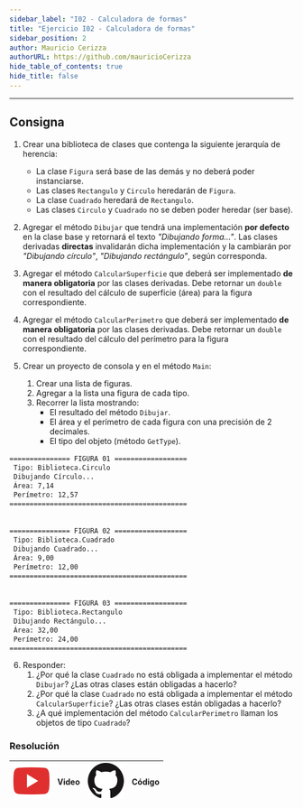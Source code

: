 ```yaml
---
sidebar_label: "I02 - Calculadora de formas"
title: "Ejercicio I02 - Calculadora de formas"
sidebar_position: 2
author: Mauricio Cerizza
authorURL: https://github.com/mauricioCerizza
hide_table_of_contents: true
hide_title: false
---
```

---

## Consigna
1. Crear una biblioteca de clases que contenga la siguiente jerarquía de herencia:
   * La clase `Figura` será base de las demás y no deberá poder instanciarse.
   * Las clases `Rectangulo` y `Circulo` heredarán de `Figura`.
   * La clase `Cuadrado` heredará de `Rectangulo`.
   * Las clases `Circulo` y `Cuadrado` no se deben poder heredar (ser base).

2. Agregar el método `Dibujar` que tendrá una implementación **por defecto** en la clase base y retornará el texto *"Dibujando forma..."*. Las clases derivadas **directas** invalidarán dicha implementación y la cambiarán por *"Dibujando círculo"*, *"Dibujando rectángulo"*, según corresponda. 

3. Agregar el método `CalcularSuperficie` que deberá ser implementado **de manera obligatoria** por las clases derivadas. Debe retornar un `double` con el resultado del cálculo de superficie (área) para la figura correspondiente.

4. Agregar el método `CalcularPerimetro` que deberá ser implementado **de manera obligatoria** por las clases derivadas. Debe retornar un `double` con el resultado del cálculo del perímetro para la figura correspondiente.

5. Crear un proyecto de consola y en el método `Main`:
   1. Crear una lista de figuras.
   2. Agregar a la lista una figura de cada tipo.
   3. Recorrer la lista mostrando:
      * El resultado del método `Dibujar`.
      * El área y el perímetro de cada figura con una precisión de 2 decimales.
      * El tipo del objeto (método `GetType`).

```
=============== FIGURA 01 ==================
 Tipo: Biblioteca.Circulo
 Dibujando Círculo...
 Área: 7,14
 Perímetro: 12,57
============================================


=============== FIGURA 02 ==================
 Tipo: Biblioteca.Cuadrado
 Dibujando Cuadrado...
 Área: 9,00
 Perímetro: 12,00
============================================


=============== FIGURA 03 ==================
 Tipo: Biblioteca.Rectangulo
 Dibujando Rectángulo...
 Área: 32,00
 Perímetro: 24,00
============================================
```

6. Responder:
   1. ¿Por qué la clase `Cuadrado` no está obligada a implementar el método `Dibujar`? ¿Las otras clases están obligadas a hacerlo?
   2. ¿Por qué la clase `Cuadrado` no está obligada a implementar el método `CalcularSuperficie`? ¿Las otras clases están obligadas a hacerlo?
   3. ¿A qué implementación del método `CalcularPerimetro` llaman los objetos de tipo `Cuadrado`?

### Resolución
| ![img](/base/youtube.svg) | Video | ![img](/base/github.svg) | Código |
| :-----------------------: | :---: | :----------------------: | :----: |